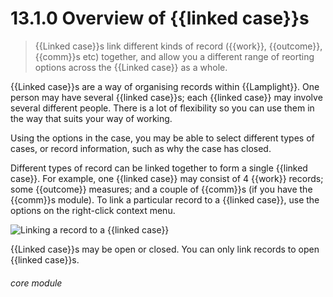 # 13.1.0    Overview of {{linked case}}s

> {{Linked case}}s link different kinds of record ({{work}}, {{outcome}}, {{comm}}s etc) together, and allow you a different range of reorting options across the {{Linked case}} as a whole. 

{{Linked case}}s are a way of organising records within {{Lamplight}}. One person may have several {{linked case}}s; each {{linked case}} may involve several different people. There is a lot of flexibility so you can use them in the way that suits your way of working.

Using the options in the case, you may be able to select different types of cases, or record information, such as why the case has closed.

Different types of record can be linked together to form a single {{linked case}}. For example, one {{linked case}} may consist of 4 {{work}} records; some {{outcome}} measures; and a couple of {{comm}}s (if you have the {{comm}}s module). To link a particular record to a {{linked case}}, use the options on the right-click context menu.

![Linking a record to a {{linked case}}]({{imgpath}}94a.png)

{{Linked case}}s may be open or closed. You can only link records to open {{linked case}}s. 

###### core module

